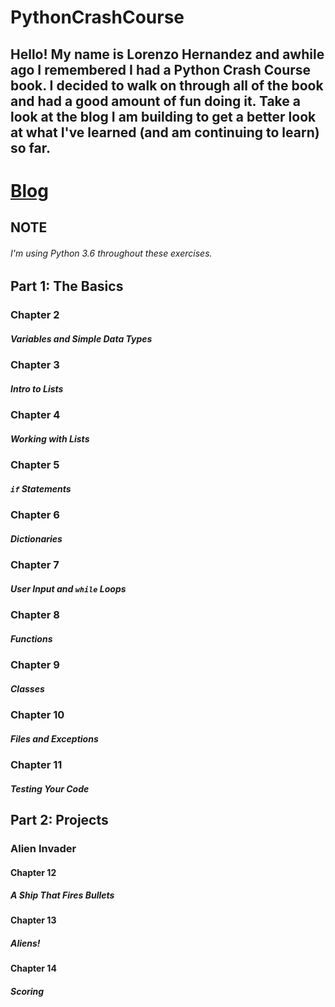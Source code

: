 # PythonCrashCourse 

## Hello! My name is Lorenzo Hernandez and awhile ago I remembered I had a Python Crash Course book.  I decided to walk on through all of the book and had a good amount of fun doing it.  Take a look at the blog I am building to get a better look at what I've learned (and am continuing to learn) so far.
# [Blog](https://lh-django-blog.herokuapp.com/send-email/$)

## NOTE
###### I'm using Python 3.6 throughout these exercises.
## Part 1: The Basics
### Chapter 2
##### Variables and Simple Data Types
### Chapter 3
##### Intro to Lists
### Chapter 4
##### Working with Lists
### Chapter 5
##### ``if`` Statements
### Chapter 6
##### Dictionaries
### Chapter 7
##### User Input and ``while`` Loops
### Chapter 8
##### Functions
### Chapter 9
##### Classes
### Chapter 10
##### Files and Exceptions
### Chapter 11
##### Testing Your Code
## Part 2: Projects
### Alien Invader
#### Chapter 12
##### A Ship That Fires Bullets
#### Chapter 13
##### Aliens!
#### Chapter 14
##### Scoring